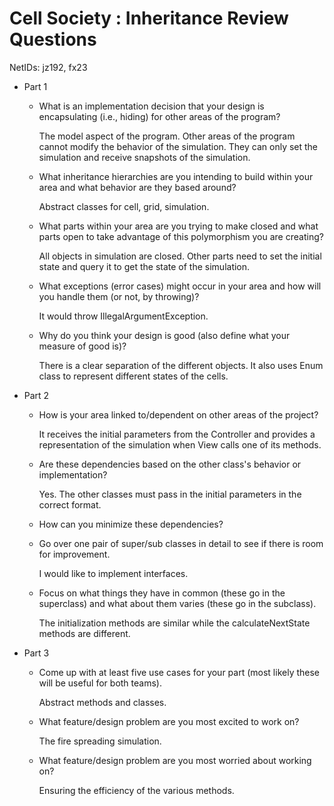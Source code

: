 Cell Society : Inheritance Review Questions
===

NetIDs: jz192, fx23

* Part 1

  * What is an implementation decision that your design is encapsulating (i.e., hiding) for other areas of the program?

    The model aspect of the program. Other areas of the program cannot modify the behavior of the simulation. They can only set the simulation and receive snapshots of the simulation.

  * What inheritance hierarchies are you intending to build within your area and what behavior are they based around?

    Abstract classes for cell, grid, simulation.

  * What parts within your area are you trying to make closed and what parts open to take advantage of this polymorphism you are creating?

    All objects in simulation are closed. Other parts need to set the initial state and query it to get the state of the simulation.

  * What exceptions (error cases) might occur in your area and how will you handle them (or not, by throwing)?

    It would throw IllegalArgumentException.
    
  * Why do you think your design is good (also define what your measure of good is)?

    There is a clear separation of the different objects. It also uses Enum class to represent different states of the cells. 

* Part 2

  * How is your area linked to/dependent on other areas of the project?

    It receives the initial parameters from the Controller and provides a representation of the simulation when View calls one of its methods.

  * Are these dependencies based on the other class's behavior or implementation?

    Yes. The other classes must pass in the initial parameters in the correct format.

  * How can you minimize these dependencies?

  * Go over one pair of super/sub classes in detail to see if there is room for improvement.

    I would like to implement interfaces.

  * Focus on what things they have in common (these go in the superclass) and what about them varies (these go in the subclass).

    The initialization methods are similar while the calculateNextState methods are different.

* Part 3

  * Come up with at least five use cases for your part (most likely these will be useful for both teams).

    Abstract methods and classes.

  * What feature/design problem are you most excited to work on?

    The fire spreading simulation.
    
  * What feature/design problem are you most worried about working on?

    Ensuring the efficiency of the various methods.

    